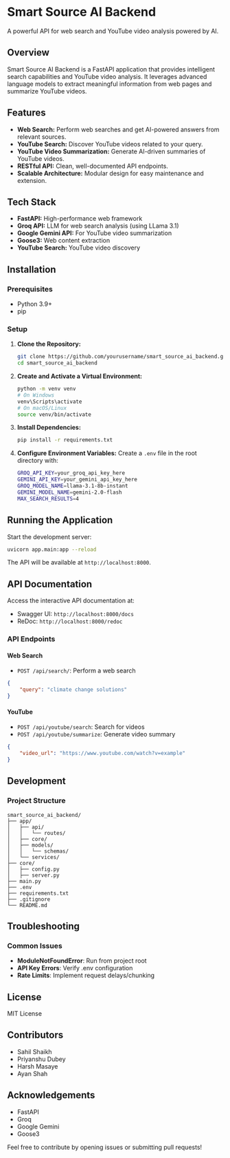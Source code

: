 # Smart Source AI Backend

A powerful API for web search and YouTube video analysis powered by AI.

## Overview

Smart Source AI Backend is a FastAPI application that provides intelligent search capabilities and YouTube video analysis. It leverages advanced language models to extract meaningful information from web pages and summarize YouTube videos.

## Features

- **Web Search:** Perform web searches and get AI-powered answers from relevant sources.
- **YouTube Search:** Discover YouTube videos related to your query.
- **YouTube Video Summarization:** Generate AI-driven summaries of YouTube videos.
- **RESTful API:** Clean, well-documented API endpoints.
- **Scalable Architecture:** Modular design for easy maintenance and extension.

## Tech Stack

- **FastAPI:** High-performance web framework
- **Groq API:** LLM for web search analysis (using LLama 3.1)
- **Google Gemini API:** For YouTube video summarization
- **Goose3:** Web content extraction
- **YouTube Search:** YouTube video discovery

## Installation

### Prerequisites

- Python 3.9+
- pip

### Setup

1. **Clone the Repository:**
   ```bash
   git clone https://github.com/yourusername/smart_source_ai_backend.git
   cd smart_source_ai_backend
   ```

2. **Create and Activate a Virtual Environment:**
   ```bash
   python -m venv venv
   # On Windows
   venv\Scripts\activate
   # On macOS/Linux
   source venv/bin/activate
   ```

3. **Install Dependencies:**
   ```bash
   pip install -r requirements.txt
   ```

4. **Configure Environment Variables:**
   Create a `.env` file in the root directory with:
   ```bash
   GROQ_API_KEY=your_groq_api_key_here
   GEMINI_API_KEY=your_gemini_api_key_here
   GROQ_MODEL_NAME=llama-3.1-8b-instant
   GEMINI_MODEL_NAME=gemini-2.0-flash
   MAX_SEARCH_RESULTS=4
   ```

## Running the Application

Start the development server:
```bash
uvicorn app.main:app --reload
```

The API will be available at `http://localhost:8000`.

## API Documentation

Access the interactive API documentation at:
- Swagger UI: `http://localhost:8000/docs`
- ReDoc: `http://localhost:8000/redoc`

### API Endpoints

#### Web Search
- `POST /api/search/`: Perform a web search
```json
{
    "query": "climate change solutions"
}
```

#### YouTube
- `POST /api/youtube/search`: Search for videos
- `POST /api/youtube/summarize`: Generate video summary
```json
{
    "video_url": "https://www.youtube.com/watch?v=example"
}
```

## Development

### Project Structure
```
smart_source_ai_backend/
├── app/
│   ├── api/
│   │   └── routes/
│   ├── core/
│   ├── models/
│   │   └── schemas/
│   └── services/
├── core/
│   ├── config.py
│   ├── server.py
├── main.py
├── .env
├── requirements.txt
├── .gitignore
└── README.md
```

## Troubleshooting

### Common Issues
- **ModuleNotFoundError**: Run from project root
- **API Key Errors**: Verify .env configuration
- **Rate Limits**: Implement request delays/chunking

## License

MIT License

## Contributors

- Sahil Shaikh
- Priyanshu Dubey
- Harsh Masaye
- Ayan Shah

## Acknowledgements

- FastAPI
- Groq
- Google Gemini
- Goose3

Feel free to contribute by opening issues or submitting pull requests!